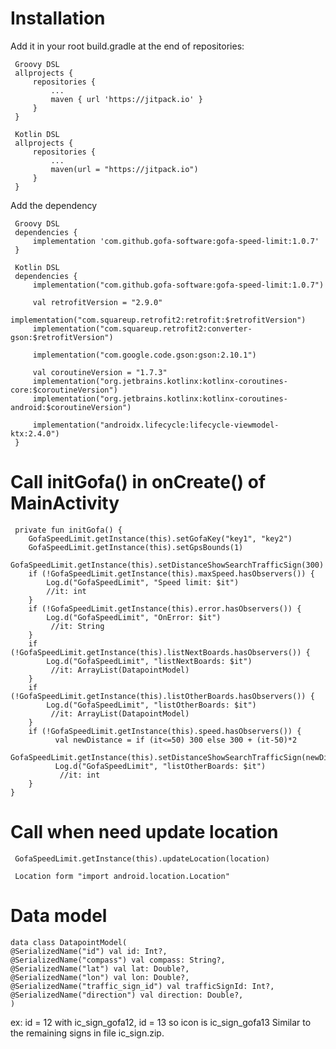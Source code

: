 # Installation
Add it in your root build.gradle at the end of repositories:
     
     Groovy DSL
     allprojects {
         repositories {
             ...
             maven { url 'https://jitpack.io' }
         }
     }

     Kotlin DSL
     allprojects {
         repositories {
             ...
             maven(url = "https://jitpack.io")
         }
     }

Add the dependency
     
     Groovy DSL
     dependencies {
         implementation 'com.github.gofa-software:gofa-speed-limit:1.0.7'
     }

     Kotlin DSL
     dependencies {
         implementation("com.github.gofa-software:gofa-speed-limit:1.0.7")
     
         val retrofitVersion = "2.9.0"
         implementation("com.squareup.retrofit2:retrofit:$retrofitVersion")
         implementation("com.squareup.retrofit2:converter-gson:$retrofitVersion")
     
         implementation("com.google.code.gson:gson:2.10.1")
     
         val coroutineVersion = "1.7.3"
         implementation("org.jetbrains.kotlinx:kotlinx-coroutines-core:$coroutineVersion")
         implementation("org.jetbrains.kotlinx:kotlinx-coroutines-android:$coroutineVersion")
     
         implementation("androidx.lifecycle:lifecycle-viewmodel-ktx:2.4.0")
     }

# Call initGofa() in onCreate() of MainActivity

     private fun initGofa() {
        GofaSpeedLimit.getInstance(this).setGofaKey("key1", "key2")
        GofaSpeedLimit.getInstance(this).setGpsBounds(1)
        GofaSpeedLimit.getInstance(this).setDistanceShowSearchTrafficSign(300)
        if (!GofaSpeedLimit.getInstance(this).maxSpeed.hasObservers()) { 
            Log.d("GofaSpeedLimit", "Speed limit: $it")
            //it: int
        }
        if (!GofaSpeedLimit.getInstance(this).error.hasObservers()) {
            Log.d("GofaSpeedLimit", "OnError: $it")
             //it: String
        }
        if (!GofaSpeedLimit.getInstance(this).listNextBoards.hasObservers()) {
            Log.d("GofaSpeedLimit", "listNextBoards: $it")
             //it: ArrayList(DatapointModel)
        }
        if (!GofaSpeedLimit.getInstance(this).listOtherBoards.hasObservers()) {
            Log.d("GofaSpeedLimit", "listOtherBoards: $it")
             //it: ArrayList(DatapointModel)
        }
        if (!GofaSpeedLimit.getInstance(this).speed.hasObservers()) {
              val newDistance = if (it<=50) 300 else 300 + (it-50)*2
              GofaSpeedLimit.getInstance(this).setDistanceShowSearchTrafficSign(newDistance)
              Log.d("GofaSpeedLimit", "listOtherBoards: $it")
               //it: int
        }
    }

# Call when need update location 
     GofaSpeedLimit.getInstance(this).updateLocation(location)

     Location form "import android.location.Location"
     
# Data model
    data class DatapointModel(
    @SerializedName("id") val id: Int?,
    @SerializedName("compass") val compass: String?,
    @SerializedName("lat") val lat: Double?,
    @SerializedName("lon") val lon: Double?,
    @SerializedName("traffic_sign_id") val trafficSignId: Int?,
    @SerializedName("direction") val direction: Double?,
    )
ex: 
id = 12 with ic_sign_gofa12, id = 13 so icon is ic_sign_gofa13 
Similar to the remaining signs in file ic_sign.zip.
